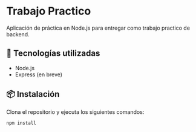 # Trabajo Practico

Aplicación de práctica en Node.js para entregar como trabajo practico de backend.

## 🚀 Tecnologías utilizadas

- Node.js
- Express (en breve)


## 📦 Instalación

Clona el repositorio y ejecuta los siguientes comandos:

```bash
npm install
